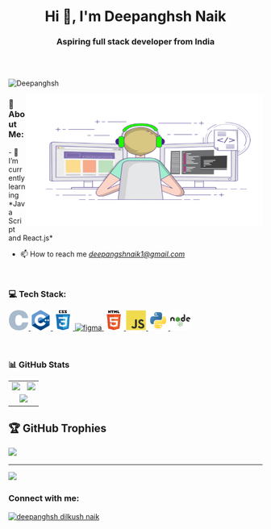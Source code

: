 <h1 align="center">Hi 👋, I'm Deepanghsh Naik</h1>
<h3 align="center">Aspiring full stack developer from India</h3>
<br> <br>
<p align="left"> <img src="https://komarev.com/ghpvc/?username=Deepanghsh&label=Profile%20views&color=00ff00&style=plastic" alt="Deepanghsh" /> </p>
<img align="right" height="260" width="470" src="https://raw.githubusercontent.com/mikonoid/mikonoid/main/images/gifs/coder3.gif" />

<h3 align="left">💫 About Me:</h3>
- 🌱 I’m currently learning *Java Script and React.js*

- 📫 How to reach me *deepangshnaik1@gmail.com*
<br>

<h3 align="left">💻 Tech Stack:</h3>
<p align="left"> <a href="https://www.cprogramming.com/" target="_blank" rel="noreferrer"> <img src="https://raw.githubusercontent.com/devicons/devicon/master/icons/c/c-original.svg" alt="c" width="40" height="40"/> </a> <a href="https://www.w3schools.com/cpp/" target="_blank" rel="noreferrer"> <img src="https://raw.githubusercontent.com/devicons/devicon/master/icons/cplusplus/cplusplus-original.svg" alt="cplusplus" width="40" height="40"/> </a> <a href="https://www.w3schools.com/css/" target="_blank" rel="noreferrer"> <img src="https://raw.githubusercontent.com/devicons/devicon/master/icons/css3/css3-original-wordmark.svg" alt="css3" width="40" height="40"/> </a> <a href="https://www.figma.com/" target="_blank" rel="noreferrer"> <img src="https://www.vectorlogo.zone/logos/figma/figma-icon.svg" alt="figma" width="40" height="40"/> </a> <a href="https://www.w3.org/html/" target="_blank" rel="noreferrer"> <img src="https://raw.githubusercontent.com/devicons/devicon/master/icons/html5/html5-original-wordmark.svg" alt="html5" width="40" height="40"/> </a> <a href="https://developer.mozilla.org/en-US/docs/Web/JavaScript" target="_blank" rel="noreferrer"> <img src="https://raw.githubusercontent.com/devicons/devicon/master/icons/javascript/javascript-original.svg" alt="javascript" width="40" height="40"/> </a> <a href="https://www.python.org" target="_blank" rel="noreferrer"> <img src="https://raw.githubusercontent.com/devicons/devicon/master/icons/python/python-original.svg" alt="python" width="40" height="40"/> </a> 
<a target="_blank" href="https://raw.githubusercontent.com/devicons/devicon/master/icons/nodejs/nodejs-original-wordmark.svg" style="display: inline-block;"><img src="https://raw.githubusercontent.com/devicons/devicon/master/icons/nodejs/nodejs-original-wordmark.svg" alt="nodejs" width="40" height="40" /></a></p>
<br>

<h3>📊 GitHub Stats</h3>
<table>
  <tr>
    <td>
      <img src="https://github-readme-stats.vercel.app/api?username=Deepanghsh&theme=tokyonight&hide_border=false&count_private=true&show_icons=true">
    </td>
    <td>
      <img src="https://github-readme-streak-stats.herokuapp.com/?user=Deepanghsh&theme=tokyonight&hide_border=false">
    </td>
  </tr>
  <tr>
    <td colspan="2" align="center">
      <img src="https://github-readme-stats.vercel.app/api/top-langs/?username=Deepanghsh&theme=tokyonight&hide_border=false&layout=compact">
    </td>
  </tr>
</table>

## 🏆 GitHub Trophies
![](https://github-profile-trophy.vercel.app/?username=Deepanghsh&no-frame=false&no-bg=false&margin-w=4)

---
[![](https://visitcount.itsvg.in/api?id=Deepanghsh&icon=0&color=0)](https://visitcount.itsvg.in)

<h3 align="left">Connect with me:</h3>
<p align="left">
<a href="https://linkedin.com/in/deepanghsh dilkush naik" target="blank"><img align="center" src="https://raw.githubusercontent.com/rahuldkjain/github-profile-readme-generator/master/src/images/icons/Social/linked-in-alt.svg" alt="deepanghsh dilkush naik" height="30" width="40" /></a>
</p>
